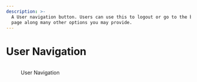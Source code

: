 ```yaml
---
description: >-
  A User navigation button. Users can use this to logout or go to the billing
  page along many other options you may provide.
---
```


# User Navigation

<figure><img src="../.gitbook/assets/Screenshot 2024-04-03 at 5.28.34 PM.png" alt=""><figcaption><p>User Navigation</p></figcaption></figure>

<figure><img src="../.gitbook/assets/Apr-03-2024 5-27-42 PM.gif" alt=""><figcaption></figcaption></figure>
